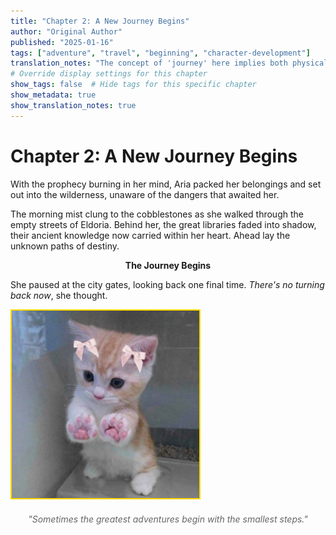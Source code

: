 ```yaml
---
title: "Chapter 2: A New Journey Begins"
author: "Original Author"
published: "2025-01-16"
tags: ["adventure", "travel", "beginning", "character-development"]
translation_notes: "The concept of 'journey' here implies both physical and spiritual transformation."
# Override display settings for this chapter
show_tags: false  # Hide tags for this specific chapter
show_metadata: true
show_translation_notes: true
---
```


# Chapter 2: A New Journey Begins

With the prophecy burning in her mind, Aria packed her belongings and set out into the wilderness, unaware of the dangers that awaited her.

The morning mist clung to the cobblestones as she walked through the empty streets of Eldoria. Behind her, the great libraries faded into shadow, their ancient knowledge now carried within her heart. Ahead lay the unknown paths of destiny.

<center>
<strong>The Journey Begins</strong>
</center>

She paused at the city gates, looking back one final time. <em>There's no turning back now</em>, she thought.

<img src="test_direct_html.jpg" alt="Direct HTML Image" style="width: 300px; border: 2px solid gold;" />

<style>
.chapter-quote {
    font-style: italic;
    text-align: center;
    color: #666;
    margin: 20px 0;
}
</style>

<div class="chapter-quote">
"Sometimes the greatest adventures begin with the smallest steps."
</div>